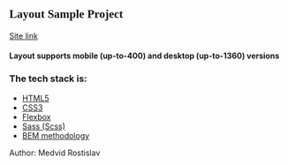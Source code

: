 

<h2 style="font-family: Cambria, Cochin, Georgia, Times, 'Times New Roman', serif;">Layout Sample Project</h2>

<a href="https://arybary.github.io/aurora_test/">Site link</a>

<h4>Layout supports mobile (up-to-400) and desktop (up-to-1360) versions</h4>


### The tech stack is: ### 
- [HTML5](https://en.wikipedia.org/wiki/HTML5)
- [CSS3](https://en.wikipedia.org/wiki/CSS)
- [Flexbox](https://en.wikipedia.org/wiki/CSS_Flexible_Box_Layout)
- [Sass (Scss)](https://sass-lang.com/)
- [BEM methodology](https://en.bem.info/methodology/)



Author: Medvid Rostislav
